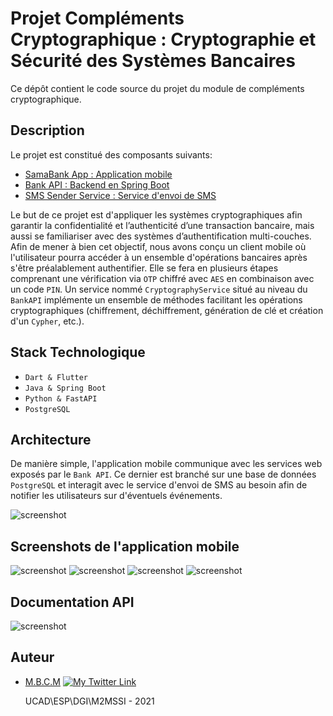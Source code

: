 # Projet Compléments Cryptographique : Cryptographie et Sécurité des Systèmes Bancaires

Ce dépôt contient le code source du projet du module de compléments cryptographique.

## Description

Le projet est constitué des composants suivants:

- [SamaBank App : Application mobile](https://github.com/PapiHack/projet-complements-crypto/tree/master/sama_bank)
- [Bank API : Backend en Spring Boot](https://github.com/PapiHack/projet-complements-crypto/tree/master/bank-api)
- [SMS Sender Service : Service d'envoi de SMS](https://github.com/PapiHack/projet-complements-crypto/tree/master/sms-api)

Le but de ce projet est d'appliquer les systèmes cryptographiques afin garantir la confidentialité et l’authenticité d’une transaction bancaire, mais aussi se familiariser avec des systèmes d’authentification multi-couches.
Afin de mener à bien cet objectif, nous avons conçu un client mobile où l'utilisateur pourra accéder à un ensemble d'opérations bancaires après s'être préalablement authentifier. Elle se fera en plusieurs étapes comprenant une vérification via `OTP` chiffré avec `AES` en combinaison avec un code `PIN`.
Un service nommé `CryptographyService` situé au niveau du `BankAPI` implémente un ensemble de méthodes facilitant les opérations cryptographiques (chiffrement, déchiffrement, génération de clé et création d'un `Cypher`, etc.).

## Stack Technologique

- `Dart & Flutter`
- `Java & Spring Boot`
- `Python & FastAPI`
- `PostgreSQL`

## Architecture

De manière simple, l'application mobile communique avec les services web exposés par le `Bank API`. Ce dernier est branché sur une base de données
`PostgreSQL` et interagit avec le service d'envoi de SMS au besoin afin de notifier les utilisateurs sur d'éventuels événements.

![screenshot](./screenshots/archi-crypto-new.jpg)

## Screenshots de l'application mobile

![screenshot](./screenshots/app.png)
![screenshot](./screenshots/app-1.png)
![screenshot](./screenshots/app-2.png)
![screenshot](./screenshots/app-bank.png)

## Documentation API

![screenshot](./screenshots/api-docs-1.png)

## Auteur

- [M.B.C.M](https://github.com/PapiHack)
  [![My Twitter Link](https://img.shields.io/twitter/follow/the_it_dev?style=social)](https://twitter.com/the_it_dev)

  UCAD\ESP\DGI\M2MSSI - 2021
